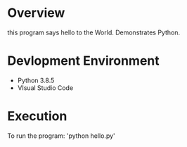 # Overview

this program says hello to the World. Demonstrates Python.

# Devlopment Environment

* Python 3.8.5
* VIsual Studio Code

# Execution

To run the program: 'python hello.py'

